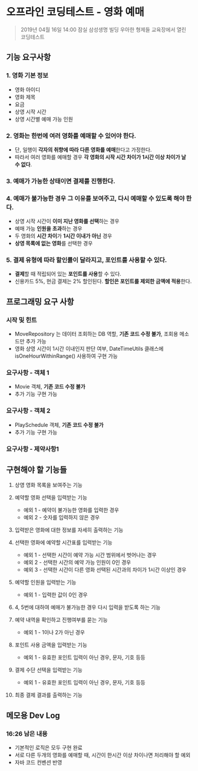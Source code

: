 # 오프라인 코딩테스트 - 영화 예매

> 2019년 04월 16일 14:00 잠실 삼성생명 빌딩 우아한 형제들 교육장에서 열린 코딩테스트

## 기능 요구사항

### 1. 영화 기본 정보
* 영화 아이디
* 영화 제목
* 요금
* 상영 시작 시간
* 상영 시간별 예매 가능 인원

### 2. 영화는 한번에 여러 영화를 예매할 수 있어야 한다.
* 단, 일행이 **각자의 취향에 따라 다른 영화를 예매**한다고 가정한다.
* 따라서 여러 영화를 예매할 경우 **각 영화의 시작 시간 차이가 1시간 이상 차이가 날 수 없다**.

### 3. 예매가 가능한 상태이면 결제를 진행한다.

### 4. 예매가 불가능한 경우 그 이유를 보여주고, 다시 예매할 수 있도록 해야 한다.
* 상영 시작 시간이 **이미 지난 영화를 선택**하는 경우
* 예매 가능 **인원을 초과**하는 경우
* 두 영화의 **시간 차이**가 **1시간 이내가 아닌** 경우
* **상영 목록에 없는 영화**를 선택한 경우

### 5. 결제 유형에 따라 할인률이 달라지고, 포인트를 사용할 수 있다.
* **결제**할 때 적립되어 있는 **포인트를 사용**할 수 있다.
* 신용카드 5%, 현금 결제는 2% 할인된다. **할인은 포인트를 제외한 금액에 적용**한다.

## 프로그래밍 요구 사항

### 시작 및 힌트
* MoveRepository 는 데이터 조회하는 DB 역할, **기존 코드 수정 불가**, 조회용 메소드만 추가 가능
* 영화 상영 시간이 1시간 이내인지 판단 여부, DateTimeUtils 클래스에 isOneHourWithinRange() 사용하여 구현 가능

### 요구사항 - 객체 1
* Movie 객체, **기존 코드 수정 불가**
* 추가 기능 구현 가능

### 요구사항 - 객체 2
* PlaySchedule 객체, **기존 코드 수정 불가**
* 추가 기능 구현 가능

### 요구사항 - 제약사항1

## 구현해야 할 기능들
1. 상영 영화 목록을 보여주는 기능

2. 예약할 영화 선택을 입력받는 기능
    * 예외 1 - 예약이 불가능한 영화를 입력한 경우
    * 예외 2 - 숫자를 입력하지 않은 경우

3. 입력받은 영화에 대한 정보를 자세히 출력하는 기능

4. 선택한 영화에 예약할 시간표를 입력받는 기능
    * 예외 1 - 선택한 시간이 예약 가능 시간 범위에서 벗어나는 경우
    * 예외 2 - 선택한 시간의 예약 가능 인원이 0인 경우
    * 예외 3 - 선택한 시간이 다른 영화 선택된 시간과의 차이가 1시간 이상인 경우

5. 예약할 인원을 입력받는 기능
    * 예외 1 - 입력한 값이 0인 경우

6. 4, 5번에 대하여 예매가 불가능한 경우 다시 입력을 받도록 하는 기능

7. 예약 내역을 확인하고 진행여부를 묻는 기능
    * 예외 1 - 1이나 2가 아닌 경우

8. 포인트 사용 금액을 입력받는 기능
    * 예외 1 - 유효한 포인트 입력이 아닌 경우, 문자, 기호 등등

9. 결제 수단 선택을 입력받는 기능
    * 예외 1 - 유효한 포인트 입력이 아닌 경우, 문자, 기호 등등

10. 최종 결제 결과를 출력하는 기능

## 메모용 Dev Log
### 16:26 남은 내용
* 기본적인 로직은 모두 구현 완료
* 서로 다른 두개의 영화를 예매할 때, 시간이 한시간 이상 차이나면 처리해야 할 예외
* 자바 코드 컨벤션 반영